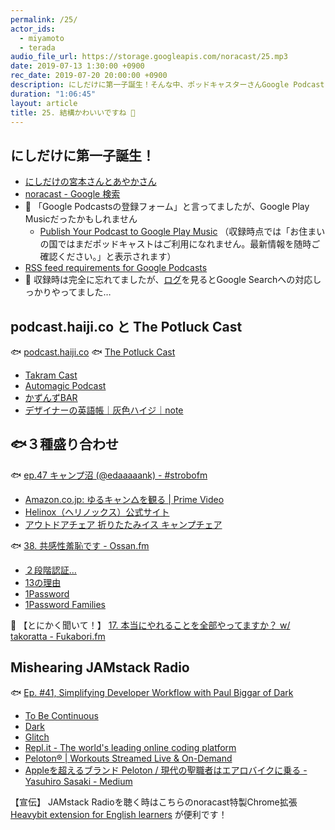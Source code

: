 ```yaml
---
permalink: /25/
actor_ids:
  - miyamoto
  - terada
audio_file_url: https://storage.googleapis.com/noracast/25.mp3
date: 2019-07-13 1:30:00 +0900
rec_date: 2019-07-20 20:00:00 +0900
description: にしだけに第一子誕生！そんな中、ポッドキャスターさんGoogle Podcastに対応させるためにRSS編集したほうがいいですよという話や、podcast.haiji.coとThe Potluck Cast、良いHelinoxのパチもんや、Ossan.fmを🐟に、共感性○○、7pay、パスワード共有、Fukabori.fmのショーノートがやばいという話や、Dark、Pelotonなどについて話しました。
duration: "1:06:45"
layout: article
title: 25. 結構かわいいですね 🥰
---
```


## にしだけに第一子誕生！

- [にしだけの宮本さんとあやかさん](https://anchor.fm/yahsan2)
- [noracast - Google 検索](https://www.google.com/search?q=noracast)
- 🙇 「Google Podcastsの登録フォーム」と言ってましたが、Google Play Musicだったかもしれません
  - [Publish Your Podcast to Google Play Music](https://play.google.com/music/podcasts/publish) （収録時点では「お住まいの国ではまだポッドキャストはご利用になれません。最新情報を随時ご確認ください。」と表示されます）
- [RSS feed requirements for Google Podcasts](https://developers.google.com/search/reference/podcast/rss-feed)
- 🙇 収録時は完全に忘れてましたが、[ログ](https://github.com/noracast/noracast.jp/compare/da8b4b16f88b392a20e14c4834adf0d8ed105311...7990402b2352705af3d27ee2a44c555018b7e9cf)を見るとGoogle Searchへの対応しっかりやってました…


## podcast.haiji.co と The Potluck Cast

🐟 [podcast.haiji.co](https://podcast.haiji.co/)
🐟 [The Potluck Cast](https://anchor.fm/the-potluck-cast)

- [Takram Cast](https://cast.takram.com/)
- [Automagic Podcast](https://automagic.fm/)
- [かずんずBAR](https://jijyo.com/category/cousinsbar/)
- [デザイナーの英語帳｜灰色ハイジ｜note](https://note.mu/haiji505/m/mdb25dc32167f)

## 🐟３種盛り合わせ

🐟 [ep.47 キャンプ沼 (@edaaaaank) - #strobofm](https://strobo.fm/episode/47/)

- [Amazon.co.jp: ゆるキャン△を観る \| Prime Video‎](https://www.amazon.co.jp/dp/B078TMFC3K/ref=?ref=dvm_jp_pv_sl_go_020_002_123456789012_mk_fUAaB5i6-dc_sd_&tag=pv-ps-gdni-pv-020_22)
- [Helinox（ヘリノックス）公式サイト](https://www.helinox.co.jp/type/chair)
- [アウトドアチェア 折りたたみイス キャンプチェア](https://amzn.to/2SbPuGR)

🐟 [38. 共感性羞恥です - Ossan.fm](https://ossan.fm/episode/38)

- [２段階認証…](https://youtu.be/h9PIGxJKoHE?t=58)
- [13の理由](https://www.netflix.com/jp/title/80117470)
- [1Password](https://1password.com/jp/)
- [1Password Families](https://1password.com/jp/families/)

🐠 【とにかく聞いて！】 [17. 本当にやれることを全部やってますか？ w/ takoratta - Fukabori.fm](https://fukabori.fm/episode/17)

## Mishearing JAMstack Radio

🐟 [Ep. #41, Simplifying Developer Workflow with Paul Biggar of Dark](https://www.heavybit.com/library/podcasts/jamstack-radio/ep-41-simplifying-developer-workflow-with-paul-biggar-of-dark/)

- [To Be Continuous](https://www.heavybit.com/library/podcasts/to-be-continuous/)
- [Dark](https://darklang.com/)
- [Glitch](https://glitch.com/)
- [Repl.it - The world's leading online coding platform](https://repl.it/)
- [Peloton® \| Workouts Streamed Live & On-Demand](https://www.onepeloton.com/)
- [Appleを超えるブランド Peloton / 現代の聖職者はエアロバイクに乗る - Yasuhiro Sasaki - Medium](https://medium.com/@yasuhirosasaki/apple%E3%82%92%E8%B6%85%E3%81%88%E3%82%8B%E3%83%96%E3%83%A9%E3%83%B3%E3%83%89-peloton-%E7%8F%BE%E4%BB%A3%E3%81%AE%E8%81%96%E8%81%B7%E8%80%85%E3%81%AF%E3%82%A8%E3%82%A2%E3%83%AD%E3%83%90%E3%82%A4%E3%82%AF%E3%81%AB%E4%B9%97%E3%82%8B-85738cf8f11)

【宣伝】
JAMstack Radioを聴く時はこちらのnoracast特製Chrome拡張 [Heavybit extension for English learners](https://chrome.google.com/webstore/detail/heavybit-extension-for-en/ahfgdgmheoejjllbgnkegimdiajihbee?hl=ja) が便利です！
